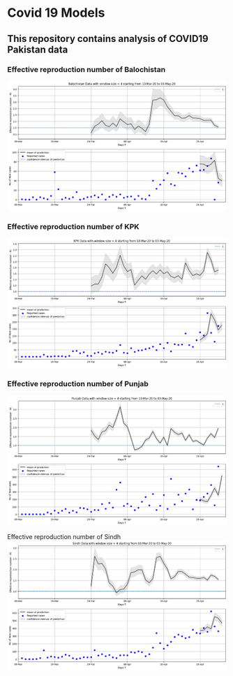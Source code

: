 # Covid 19 Models
## This repository contains analysis of COVID19 Pakistan data

### Effective reproduction number of Balochistan
![Effective reproduction number of Balochistan](/pakistan_data/Predictions/Balochistan.png)

### Effective reproduction number of KPK
![Effective reproduction number of KPK](/pakistan_data/Predictions/KPK.png)

### Effective reproduction number of Punjab
![Effective reproduction number of Punjab](/pakistan_data/Predictions/Punjab.png)

Effective reproduction number of Sindh
![Effective reproduction number of Sindh](/pakistan_data/Predictions/Sindh.png)